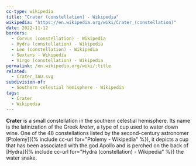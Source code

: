 ```yaml
---
cc-type: wikipedia
title: "Crater (constellation) - Wikipedia"
wikipedia: "https://en.wikipedia.org/wiki/Crater_(constellation)"
date: 2022-11-12
borders:
  - Corvus (constellation) - Wikipedia
  - Hydra (constellation) - Wikipedia
  - Leo (constellation) - Wikipedia
  - Sextans - Wikipedia
  - Virgo (constellation) - Wikipedia
permalink: /en.wikipedia.org/wiki/:title
related:
  - Crater_IAU.svg
subdivision-of:
  - Southern celestial hemisphere - Wikipedia
tags:
  - Crater
  - Wikipedia
---
```

**Crater** is a small constellation in the southern celestial hemisphere. Its name is the latinization of the Greek *krater*, a type of cup used to water down wine. One of the 48 constellations listed by the second-century astronomer [Ptolemy]({% include cc-url for="Ptolemy - Wikipedia" %}), it depicts a cup that has been associated with the god Apollo and is perched on the back of [Hydra]({% include cc-url for="Hydra (constellation) - Wikipedia" %}) the water snake.